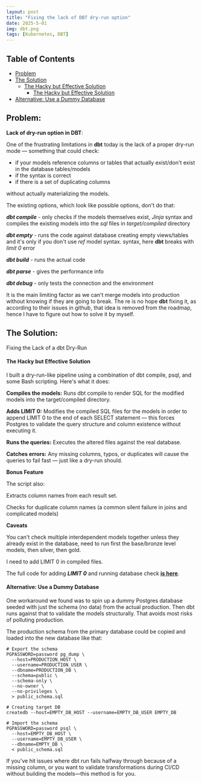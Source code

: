 ```yaml
---
layout: post
title: "Fixing the lack of DBT dry-run option"
date: 2025-5-01
img: dbt.png
tags: [Kubernetes, DBT]
---
```


## Table of Contents
- [Problem](#problem)
- [The Solution](#the-solution)
  - [The Hacky but Effective Solution](#the-hacky-but-effective-solution)
    - [The Hacky but Effective Solution](#the-hacky-but-effective-solution)
- [Alternative: Use a Dummy Database](#alternative:-use-a-dummy-database)


## Problem:

**Lack of dry-run option in DBT**: 

One of the frustrating limitations in **dbt** today is the lack of a proper dry-run mode — something that could check:
- if your models reference columns or tables that actually exist/don't exist in the database tables/models
- if the syntax is correct
- if there is a set of duplicating columns

without actually materializing the models.

The existing options, which look like possible options, don't do that:

**_dbt compile_** - only checks if the models themselves exist, _Jinja_ syntax and compiles the existing models into the _sql_ files in _target/compiled_ directory

**_dbt empty_** - runs the code against database creating empty views/tables and it's only if you don't use _ref_ model syntax.
syntax,
here **dbt** breaks with _limit 0_ error

**_dbt build_** - runs the actual code

**_dbt parse_** - gives the performance info

**_dbt debug_** - only tests the connection and the environment

It is the main limiting factor as we can't merge models into production without knowing if they are going to break.
The re is no hope **dbt** fixing it, as according to their issues in github, that idea is removed from the roadmap, hence I have to figure out how to solve it by myself.


## The Solution:

Fixing the Lack of a dbt Dry-Run

####  The Hacky but Effective Solution

I built a dry-run-like pipeline using a combination of dbt compile, psql, and some Bash scripting. Here's what it does:


**Compiles the models:** Runs dbt compile to render SQL for the modified models into the target/compiled directory.

**Adds LIMIT 0:** Modifies the compiled SQL files for the models in order to append LIMIT 0 to the end of each SELECT statement — this forces Postgres to validate the query structure and column existence without executing it.

**Runs the queries:** Executes the altered files against the real database.

**Catches errors:** Any missing columns, typos, or duplicates will cause the queries to fail fast — just like a dry-run should.


**Bonus Feature**

The script also:

Extracts column names from each result set.

Checks for duplicate column names (a common silent failure in joins and complicated models)

**Caveats**

You can't check multiple interdependent models together unless they already exist in the database, need to run first the base/bronze level models, then silver, then gold.

I need to  add LIMIT 0 in compiled files.


The full code for adding _**LIMIT 0**_ and running database check  [**is here**](https://gist.github.com/kraftaa/0a72a8ae35f92f2d9a3a2c12d2f686b0).


####  Alternative: Use a Dummy Database

One workaround we found was to spin up a dummy Postgres database seeded with just the schema (no data) from the actual production. 
Then dbt runs against that to validate the models structurally. That avoids most risks of polluting production.

The production schema from the primary database could be copied and loaded into the new database like that:
```shell
# Export the schema
PGPASSWORD=password pg_dump \
  --host=PRODUCTION_HOST \
  --username=PRODUCTION_USER \
  --dbname=PRODUCTION_DB \
  --schema=public \
  --schema-only \
  --no-owner \
  --no-privileges \
  > public_schema.sql

# Creating target DB
createdb --host=EMPTY_DB_HOST --username=EMPTY_DB_USER EMPTY_DB

# Import the schema
PGPASSWORD=password psql \
  --host=EMPTY_DB_HOST \
  --username=EMPTY_DB_USER \
  --dbname=EMPTY_DB \
  < public_schema.sql
```

If you’ve hit issues where dbt run fails halfway through because of a missing column, or you want to validate transformations during CI/CD without building the models—this method is for you.